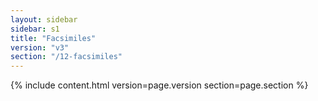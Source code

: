 ```yaml
---
layout: sidebar
sidebar: s1
title: "Facsimiles"
version: "v3"
section: "/12-facsimiles"
---
```

{% include content.html version=page.version section=page.section %}